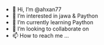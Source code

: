 - 👋 Hi, I’m @ahxan77
- 👀 I’m interested in jawa & Paython 
- 🌱 I’m currently learning Paython
- 💞️ I’m looking to collaborate on 
- 📫 How to reach me ...

<!---
ahxan77/ahxan77 is a ✨ special ✨ repository because its `README.md` (this file) appears on your GitHub profile.
You can click the Preview link to take a look at your changes.
--->
